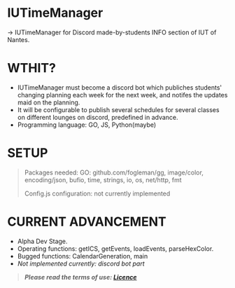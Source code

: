 # IUTimeManager
-> IUTimeManager for Discord made-by-students INFO section of IUT of Nantes.
# WTHIT?
- IUTimeManager must become a discord bot which publiches students' changing planning each week for the next week, and notifes the updates maid on the planning.
- It will be configurable to publish several schedules for several classes on different lounges on discord, predefined in advance.
- Programming language: GO, JS, Python(maybe)
# SETUP
> Packages needed: GO: github.com/fogleman/gg, image/color, encoding/json, bufio, time, strings, io, os, net/http, fmt
> 
> Config.js configuration: not currently implemented
# CURRENT ADVANCEMENT
- Alpha Dev Stage.
- Operating functions: getICS, getEvents, loadEvents, parseHexColor.
- Bugged functions: CalendarGeneration, main
- *Not implemented currently: discord bot part*
> ***Please read the terms of use: [Licence](LICENSE.md)***
